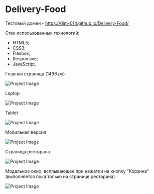 # Delivery-Food

Тестовый домен - https://dim-014.github.io/Delivery-Food/

Стек использованных технологий:
- HTML5;
- CSS3;
- Flexbox;
- Responsive;
- JavaScript.

Главная страница (1496 px)

![Project Image](https://github.com/dim-014/Delivery-Food/raw/master/1496x635.png)

Laptop

![Project Image](https://github.com/dim-014/Delivery-Food/raw/master/1024x635.png)

Tablet

![Project Image](https://github.com/dim-014/Delivery-Food/raw/master/768x586.png)

Мобильная версия

![Project Image](https://github.com/dim-014/Delivery-Food/raw/master/425x635.png)

Страница ресторана

![Project Image](https://github.com/dim-014/Delivery-Food/raw/master/restaurant1496x635.png)

Модальное окно, всплывающее при нажатии на кнопку "Корзина" (выполняется пока только на странице ресторана)

![Project Image](https://github.com/dim-014/Delivery-Food/raw/master/modal.png)
